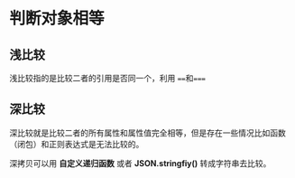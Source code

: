 # 判断对象相等

## 浅比较
  浅比较指的是比较二者的引用是否同一个，利用 `==`和`===`


## 深比较

  深比较就是比较二者的所有属性和属性值完全相等，但是存在一些情况比如函数（闭包）和正则表达式是无法比较的。

  深拷贝可以用 **自定义递归函数** 或者 **JSON.stringfiy()** 转成字符串去比较。
